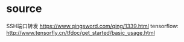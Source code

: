 # source
SSH端口转发
https://www.qingsword.com/qing/1339.html
tensorflow:
http://www.tensorfly.cn/tfdoc/get_started/basic_usage.html

